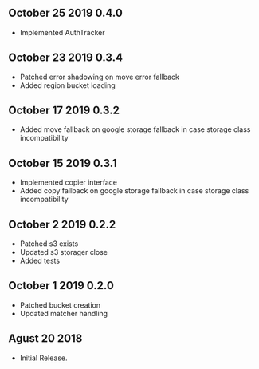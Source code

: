 ## October 25 2019 0.4.0
  * Implemented AuthTracker
  
## October 23 2019 0.3.4
  * Patched error shadowing on move error fallback
  * Added region bucket loading 

## October 17 2019 0.3.2
  * Added move fallback on google storage fallback in case storage class incompatibility
  
## October 15 2019 0.3.1
  * Implemented copier interface
  * Added copy fallback on google storage fallback in case storage class incompatibility  

## October 2 2019 0.2.2
  * Patched s3 exists
  * Updated s3 storager close
  * Added tests

## October 1 2019 0.2.0

  * Patched bucket creation
  * Updated matcher handling
  
  
  
## Agust 20 2018

  * Initial Release.


